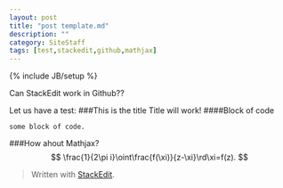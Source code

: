 ```yaml
---
layout: post
title: "post template.md"
description: ""
category: SiteStaff
tags: [test,stackedit,github,mathjax]
---
```

{% include JB/setup %}

Can StackEdit work in Github??

Let us have a test:
###This is the title 
Title will work!
####Block of code

```
some block of code. 
```
###How ahout Mathjax?
$$
\frac{1}{2\pi i}\oint\frac{f(\xi)}{z-\xi}\rd\xi=f(z).
$$
> Written with [StackEdit](http://benweet.github.io/stackedit/).